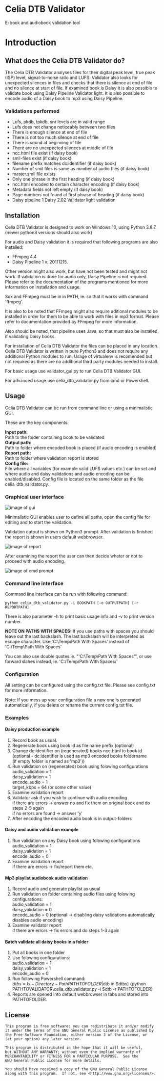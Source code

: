 # Celia DTB Validator

E-book and audiobook validation tool

# Introduction

## What does the Celia DTB Validator do?

The Celia DTB Validator analyses files for their digital peak level, true peak (ISP) level, signal-to-noise ratio and LUFS. Validator also looks for unexpected silences in files and checks that there is silence at end of file and no silence at start of file. If examined book is Daisy it is also possible to validate book using Daisy Pipeline Validator light. It is also possible to encode audio of a Daisy book to mp3 using Daisy Pipeline.

### Validations performed
- Lufs, pkdb, tpkdb, snr levels are in valid range
- Lufs does not change noticeably between two files
- There is enough silence at end of file
- There is not too much silence at end of file
- There is sound at beginning of file
- There are no unexpected silences at middle of file
- ncc.html file exist (if daisy book)
- smil-files exist (if daisy book)
- filename prefix matches dc:identifier (if daisy book)
- Number of smil files is same as number of audio files (if daisy book)
- master.smil file exists
- Only one phrase in the first heading (if daisy book)
- ncc.html encoded to certain character encoding (if daisy book)
- Metadata fields not left empty (if daisy book)
- Page numbers not found at first phrase of heading (if daisy book)
- Daisy pipeline 1 Daisy 2.02 Validator light validation

## Installation

Celia DTB Validator is designed to work on Windows 10, using Python 3.8.7. (newer python3 versions should also work)

For audio and Daisy validation it is required that following programs are also installed:
- FFmpeg 4.4
- Daisy Pipeline 1 v. 20111215.

Other version might also work, but have not been tested and might not work.
If validation is done for audio only, Daisy Pipeline is not required.
Please refer to the documentation of the programs mentioned for more information
on installation and usage.

Sox and FFmpeg must be in in PATH, ie. so that it works with command 'ffmpeg'.

It is also to be noted that FFmpeg might also require aditional modules to
be installed in order for them to be able to work with files in mp3 format.
Please refer to documentation provided by FFmpeg for more information.

Also should be noted, that pipeline uses Java, so that must also be installed,
if validating Daisy books.

For installation of Celia DTB Validator the files can be placed in any location.
Celia DTB Validator is written in pure Python3 and does not require any additional
Python modules to run. Usage of virtualenv is recomended but not required as there
are no additional third party modules needed to install.

For basic usage use validator_gui.py to run Celia DTB Validator GUI.

For advanced usage use celia_dtb_validator.py from cmd or Powershell.

## Usage

Celia DTB Validator can be run from command line or using a minimalistic GUI.

These are the key components:

**Input path:**  
Path to the folder containing book to be validated  
**Output path:**  
Path to folder where encoded book is placed (if audio encoding is enabled)  
**Report path:**  
Path to folder where validation report is stored  
**Config file:**  
File where all variables (for example valid LUFS values etc.) can be set and where audio and daisy validations and audio encoding can be enabled/disabled. Config file is located on the same folder as the file celia_dtb_validator.py.

### Graphical user interface

![image of gui](./img/gui_img1.jpg)

Minimalistic GUI enables user to define all paths, open the config file for editing and to start the validation.

Validation output is shown on Python3 prompt. After validation is finished the report is shown in users
default webbrowser.

![image of report](./img/gui_img2.jpg)

After examining the report the user can then decide wheter or not to proceed with audio encoding.

![image of cmd prompt](./img/gui_img3.jpg)

### Command line interface

Command line interface can be run with following command:

    python celia_dtb_validator.py -i BOOKPATH [-o OUTPUTPATH] [-r REPORTPATH]

There is also parameter -h to print basic usage info and -v to print version number.

**NOTE ON PATHS WITH SPACES:**
If you use paths with spaces you should leave out the last backslash. The last backslash will be interpreted as escape character.
Use 'C:\Temp\Path With Spaces' instead of 'C:\Temp\Path With Spaces\'

You can also use double quotes ie. "'C:\Temp\Path With Spaces\'", or use forward slahes instead, ie. 'C:/Temp/Path With Spaces/'

### Configuration

All setting can be configured using the config.txt file. Please see config.txt for more information.

Note: If you mess up your configuration file a new one is generated automatically, if you delete
or rename the current config.txt file.

### Examples

#### Daisy production example
1. Record book as usual.
2. Regenerate book using book id as file name prefix (optional)
3. Change dc:identifier on (regenerated) books ncc.html to book id  
   (optional - dc:identifier is used as mp3 encoded books foldername  
   (if empty folder is named as 'mp3'))  
4. Run validation on (regenerated) book using folowing configurations  
    audio_validation = 1  
    daisy_validation = 1  
    encode_audio = 1  
    target_kbps = 64 (or some other value)  
5. Examine validation report
6. Validator ask if you wish to continue with audio encoding  
    if there are errors -> answer no and fix them on original book and do steps 2-5 again  
    if no errors are found -> answer 'y'  
7. After encoding the encoded audio book is in output-folders


#### Daisy and audio validation example
1. Run validation on any Daisy book using folowing configurations  
    audio_validation = 1  
    daisy_validation = 1  
    encode_audio = 0  
2. Examine validation report  
    if there are errors -> fix/report them etc.


#### Mp3 playlist audiobook audio validation
1. Record audio and generate playlist as usual
2. Run validation on folder containing audio files using folowing configurations:  
    audio_validation = 1  
    daisy_validation = 0  
    encode_audio = 0 (optional -> disabling daisy validations automatically disables audio encoding)  
3. Examine validator report  
    if there are errors -> fix errors and do steps 1-3 again


#### Batch validate all daisy books in a folder
1. Put all books in one folder
2. Use folowing configurations:  
    audio_validation = 1  
    daisy_validation = 1  
    encode_audio = 0  
3. Run following Powershell command:  
    $dtbs = ls -Directory -Path PATHTOFOLDER | % { $_.FullName } ; foreach ($dtb in $dtbs) {python PATHTOVALIDATOR\celia_dtb_validator.py -i $dtb -r PATHTOFOLDER}  
4. Reports are opened into default webbrowser in tabs and stored into PATHTOFOLDER.

## License

    This program is free software: you can redistribute it and/or modify
    it under the terms of the GNU General Public License as published by
    the Free Software Foundation, either version 3 of the License, or
    (at your option) any later version.

    This program is distributed in the hope that it will be useful,
    but WITHOUT ANY WARRANTY; without even the implied warranty of
    MERCHANTABILITY or FITNESS FOR A PARTICULAR PURPOSE.  See the
    GNU General Public License for more details.

    You should have received a copy of the GNU General Public License
    along with this program.  If not, see <http://www.gnu.org/licenses/>.
